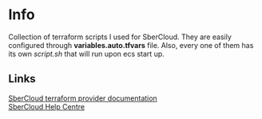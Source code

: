 # Info
Collection of terraform scripts I used for SberCloud. They are easily configured through **variables.auto.tfvars** file. 
Also, every one of them has its own _script.sh_ that will run upon ecs start up.

## Links
[SberCloud terraform provider documentation](https://registry.terraform.io/providers/sbercloud-terraform/sbercloud/latest/docs) \
[SberCloud Help Centre](https://support.hc.sbercloud.ru/en-us/index.html)